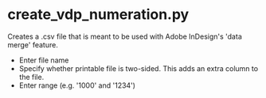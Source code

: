 # create_vdp_numeration.py
Creates a .csv file that is meant to be used with Adobe InDesign's 'data merge' feature.

* Enter file name
* Specify whether printable file is two-sided. This adds an extra column to the file.
* Enter range (e.g. '1000' and '1234')
